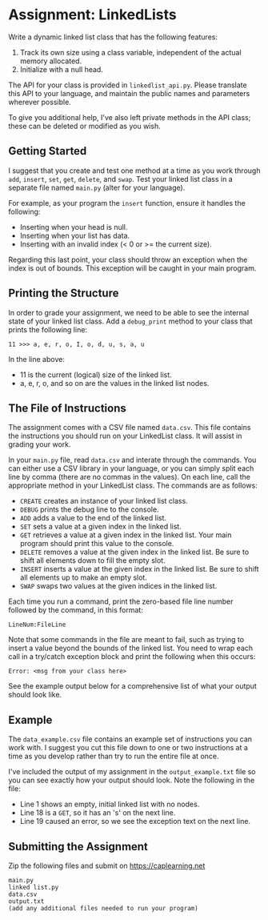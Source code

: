 # Assignment: LinkedLists

Write a dynamic linked list class that has the following features:

1. Track its own size using a class variable, independent of the actual memory allocated.
1. Initialize with a null head.

The API for your class is provided in `linkedlist_api.py`.  Please translate this API to your language, and maintain the public names and parameters wherever possible.

To give you additional help, I've also left private methods in the API class; these can be deleted or modified as you wish.



## Getting Started

I suggest that you create and test one method at a time as you work through `add`, `insert`, `set`, `get`, `delete`, and `swap`.  Test your linked list class in a separate file named `main.py` (alter for your language).

For example, as your program the `insert` function, ensure it handles the following:

* Inserting when your head is null.
* Inserting when your list has data.
* Inserting with an invalid index (< 0 or >= the current size).

Regarding this last point, your class should throw an exception when the index is out of bounds.  This exception will be caught in your main program.


## Printing the Structure

In order to grade your assignment, we need to be able to see the internal state of your linked list class.  Add a `debug_print` method to your class that prints the following line:

`11 >>> a, e, r, o, I, o, d, u, s, a, u`

In the line above:

* 11 is the current (logical) size of the linked list.
* a, e, r, o, and so on are the values in the linked list nodes.


## The File of Instructions

The assignment comes with a CSV file named `data.csv`.  This file contains the instructions you should run on your LinkedList class.  It will assist in grading your work.

In your `main.py` file, read `data.csv` and interate through the commands.  You can either use a CSV library in your language, or you can simply split each line by comma (there are no commas in the values).  On each line, call the appropriate method in your LinkedList class.   The commands are as follows:

* `CREATE` creates an instance of your linked list class.
* `DEBUG` prints the debug line to the console.
* `ADD` adds a value to the end of the linked list.
* `SET` sets a value at a given index in the linked list.
* `GET` retrieves a value at a given index in the linked list.  Your main program should print this value to the console.
* `DELETE` removes a value at the given index in the linked list.  Be sure to shift all elements down to fill the empty slot.
* `INSERT` inserts a value at the given index in the linked list.  Be sure to shift all elements up to make an empty slot.
* `SWAP` swaps two values at the given indices in the linked list.

Each time you run a command, print the zero-based file line number followed by the command, in this format:

`LineNum:FileLine`

Note that some commands in the file are meant to fail, such as trying to insert a value beyond the bounds of the linked list.  You need to wrap each call in a try/catch exception block and print the following when this occurs:

`Error: <msg from your class here>`

See the example output below for a comprehensive list of what your output should look like.

## Example

The `data_example.csv` file contains an example set of instructions you can work with.  I suggest you cut this file down to one or two instructions at a time as you develop rather than try to run the entire file at once.

I've included the output of my assignment in the `output_example.txt` file so you can see exactly how your output should look.  Note the following in the file:

* Line 1 shows an empty, initial linked list with no nodes.
* Line 18 is a `GET`, so it has an 's' on the next line.
* Line 19 caused an error, so we see the exception text on the next line.



## Submitting the Assignment

Zip the following files and submit on https://caplearning.net

```
main.py
linked list.py
data.csv
output.txt
(add any additional files needed to run your program)
```
